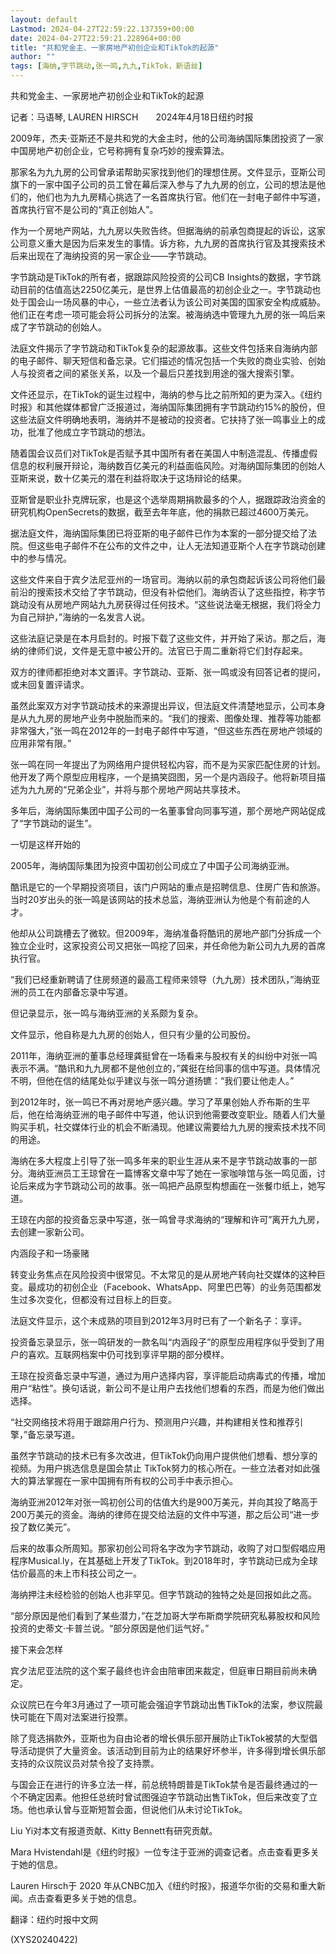 ```yaml
---
layout: default
Lastmod: 2024-04-27T22:59:22.137359+00:00
date: 2024-04-27T22:59:21.228964+00:00
title: "共和党金主、一家房地产初创企业和TikTok的起源"
author: ""
tags: [海纳,字节跳动,张一鸣,九九,TikTok，新语丝]
---
```


共和党金主、一家房地产初创企业和TikTok的起源

记者：马语琴, LAUREN HIRSCH　　2024年4月18日纽约时报

2009年，杰夫·亚斯还不是共和党的大金主时，他的公司海纳国际集团投资了一家中国房地产初创企业，它号称拥有复杂巧妙的搜索算法。

那家名为九九房的公司曾承诺帮助买家找到他们的理想住房。文件显示，亚斯公司旗下的一家中国子公司的员工曾在幕后深入参与了九九房的创立，公司的想法是他们的，他们也为九九房精心挑选了一名首席执行官。他们在一封电子邮件中写道，首席执行官不是公司的“真正创始人”。

作为一个房地产网站，九九房以失败告终。但据海纳的前承包商提起的诉讼，这家公司意义重大是因为后来发生的事情。诉方称，九九房的首席执行官及其搜索技术后来出现在了海纳投资的另一家企业——字节跳动。

字节跳动是TikTok的所有者，据跟踪风险投资的公司CB Insights的数据，字节跳动目前的估值高达2250亿美元，是世界上估值最高的初创企业之一。字节跳动也处于国会山一场风暴的中心，一些立法者认为该公司对美国的国家安全构成威胁。他们正在考虑一项可能会将公司拆分的法案。被海纳选中管理九九房的张一鸣后来成了字节跳动的创始人。

法庭文件揭示了字节跳动和TikTok复杂的起源故事。这些文件包括来自海纳内部的电子邮件、聊天短信和备忘录。它们描述的情况包括一个失败的商业实验、创始人与投资者之间的紧张关系，以及一个最后只差找到用途的强大搜索引擎。

文件还显示，在TikTok的诞生过程中，海纳的参与比之前所知的更为深入。《纽约时报》和其他媒体都曾广泛报道过，海纳国际集团拥有字节跳动约15%的股份，但这些法庭文件明确地表明，海纳并不是被动的投资者。它扶持了张一鸣事业上的成功，批准了他成立字节跳动的想法。

随着国会议员们对TikTok是否赋予其中国所有者在美国人中制造混乱、传播虚假信息的权利展开辩论，海纳数百亿美元的利益面临风险。对海纳国际集团的创始人亚斯来说，数十亿美元的潜在利益将取决于这场辩论的结果。

亚斯曾是职业扑克牌玩家，也是这个选举周期捐款最多的个人，据跟踪政治资金的研究机构OpenSecrets的数据，截至去年年底，他的捐款已超过4600万美元。

据法庭文件，海纳国际集团已将亚斯的电子邮件已作为本案的一部分提交给了法院。但这些电子邮件不在公布的文件之中，让人无法知道亚斯个人在字节跳动创建中的参与情况。

这些文件来自于宾夕法尼亚州的一场官司。海纳以前的承包商起诉该公司将他们最前沿的搜索技术交给了字节跳动，但没有补偿他们。海纳否认了这些指控，称字节跳动没有从房地产网站九九房获得过任何技术。“这些说法毫无根据，我们将全力为自己辩护，”海纳的一名发言人说。

这些法庭记录是在本月启封的。时报下载了这些文件，并开始了采访。那之后，海纳的律师们说，文件是无意中被公开的。法官已于周二重新将它们封存起来。

双方的律师都拒绝对本文置评。字节跳动、亚斯、张一鸣或没有回答记者的提问，或未回复置评请求。

虽然此案双方对字节跳动技术的来源提出异议，但法庭文件清楚地显示，公司本身是从九九房的房地产业务中脱胎而来的。“我们的搜索、图像处理、推荐等功能都非常强大，”张一鸣在2012年的一封电子邮件中写道，“但这些东西在房地产领域的应用非常有限。”

张一鸣在同一年提出了为网络用户提供轻松内容，而不是为买家匹配住房的计划。他开发了两个原型应用程序，一个是搞笑囧图，另一个是内涵段子。他将新项目描述为九九房的“兄弟企业”，并将与那个房地产网站共享技术。

多年后，海纳国际集团中国子公司的一名董事曾向同事写道，那个房地产网站促成了“字节跳动的诞生”。

一切是这样开始的

2005年，海纳国际集团为投资中国初创公司成立了中国子公司海纳亚洲。

酷讯是它的一个早期投资项目，该门户网站的重点是招聘信息、住房广告和旅游。当时20岁出头的张一鸣是该网站的技术总监，海纳亚洲认为他是个有前途的人才。

他却从公司跳槽去了微软。但2009年，海纳准备将酷讯的房地产部门分拆成一个独立企业时，这家投资公司又把张一鸣挖了回来，并任命他为新公司九九房的首席执行官。

“我们已经重新聘请了住房频道的最高工程师来领导（九九房）技术团队，”海纳亚洲的员工在内部备忘录中写道。

但记录显示，张一鸣与海纳亚洲的关系颇为复杂。

文件显示，他自称是九九房的创始人，但只有少量的公司股份。

2011年，海纳亚洲的董事总经理龚挺曾在一场看来与股权有关的纠纷中对张一鸣表示不满。“酷讯和九九房都不是他创立的，”龚挺在给同事的信中写道。具体情况不明，但他在信的结尾处似乎建议与张一鸣分道扬镳：“我们要让他走人。”

到2012年时，张一鸣已不再对房地产感兴趣。学习了苹果创始人乔布斯的生平后，他在给海纳亚洲的电子邮件中写道，他认识到他需要改变职业。随着人们大量购买手机，社交媒体行业的机会不断涌现。他建议需要给九九房的搜索技术找不同的用途。

海纳在多大程度上引导了张一鸣多年来的职业生涯从来不是字节跳动故事的一部分。海纳亚洲员工王琼曾在一篇博客文章中写了她在一家咖啡馆与张一鸣见面，讨论后来成为字节跳动公司的故事。张一鸣把产品原型构想画在一张餐巾纸上，她写道。

王琼在内部的投资备忘录中写道，张一鸣曾寻求海纳的“理解和许可”离开九九房，去创建一家新公司。

内涵段子和一场豪赌

转变业务焦点在风险投资中很常见。不太常见的是从房地产转向社交媒体的这种巨变。最成功的初创企业（Facebook、WhatsApp、阿里巴巴等）的业务范围都发生过多次变化，但都没有过目标上的巨变。

法庭文件显示，这个未成熟的项目到2012年3月时已有了一个新名子：享评。

投资备忘录显示，张一鸣研发的一款名叫“内涵段子”的原型应用程序似乎受到了用户的喜欢。互联网档案中仍可找到享评早期的部分模样。

王琼在投资备忘录中写道，通过为用户选择内容，享评能启动病毒式的传播，增加用户“粘性”。换句话说，新公司不是让用户去找他们想看的东西，而是为他们做出选择。

“社交网络技术将用于跟踪用户行为、预测用户兴趣，并构建相关性和推荐引擎，”备忘录写道。

虽然字节跳动的技术已有多次改进，但TikTok仍向用户提供他们想看、想分享的视频。为用户挑选信息是国会禁止 TikTok努力的核心所在。一些立法者对如此强大的算法掌握在一家中国拥有所有权的公司手中表示担心。

海纳亚洲2012年对张一鸣初创公司的估值大约是900万美元，并向其投了略高于200万美元的资金。海纳的律师在提交给法庭的文件中写道，那之后公司“进一步投了数亿美元”。

后来的故事众所周知。那家初创公司将名字改为字节跳动，收购了对口型假唱应用程序Musical.ly，在其基础上开发了TikTok。到2018年时，字节跳动已成为全球估价最高的未上市科技公司之一。

海纳押注未经检验的创始人也非罕见。但字节跳动的独特之处是回报如此之高。

“部分原因是他们看到了某些潜力，”在芝加哥大学布斯商学院研究私募股权和风险投资的史蒂文·卡普兰说。“部分原因是他们运气好。”

接下来会怎样

宾夕法尼亚法院的这个案子最终也许会由陪审团来裁定，但庭审日期目前尚未确定。

众议院已在今年3月通过了一项可能会强迫字节跳动出售TikTok的法案，参议院最快可能在下周对法案进行投票。

除了竞选捐款外，亚斯也为自由论者的增长俱乐部开展防止TikTok被禁的大型倡导活动提供了大量资金。该活动到目前为止的结果好坏参半，许多得到增长俱乐部支持的众议院议员对禁令投了支持票。

与国会正在进行的许多立法一样，前总统特朗普是TikTok禁令是否最终通过的一个不确定因素。他担任总统时曾试图强迫字节跳动出售TikTok，但后来改变了立场。他也承认曾与亚斯短暂会面，但说他们从未讨论TikTok。

Liu Yi对本文有报道贡献、Kitty Bennett有研究贡献。

Mara Hvistendahl是《纽约时报》一位专注于亚洲的调查记者。点击查看更多关于她的信息。

Lauren Hirsch于 2020 年从CNBC加入《纽约时报》，报道华尔街的交易和重大新闻。点击查看更多关于她的信息。

翻译：纽约时报中文网

(XYS20240422)

